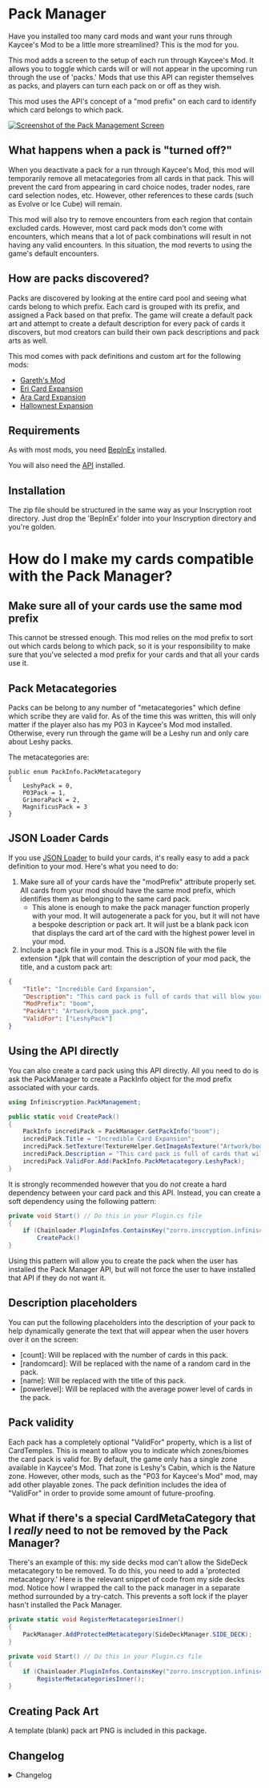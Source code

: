 # Pack Manager

Have you installed too many card mods and want your runs through Kaycee's Mod to be a little more streamlined? This is the mod for you.

This mod adds a screen to the setup of each run through Kaycee's Mod. It allows you to toggle which cards will or will not appear in the upcoming run through the use of 'packs.' Mods that use this API can register themselves as packs, and players can turn each pack on or off as they wish.

This mod uses the API's concept of a "mod prefix" on each card to identify which card belongs to which pack.

[![Screenshot of the Pack Management Screen](https://i.imgur.com/r1qaJop.png)](https://i.imgur.com/DaV9cEo.png)

## What happens when a pack is "turned off?"

When you deactivate a pack for a run through Kaycee's Mod, this mod will temporarily remove all metacategories from all cards in that pack. This will prevent the card from appearing in card choice nodes, trader nodes, rare card selection nodes, etc. However, other references to these cards (such as Evolve or Ice Cube) will remain.

This mod will also try to remove encounters from each region that contain excluded cards. However, most card pack mods don't come with encounters, which means that a lot of pack combinations will result in not having any valid encounters. In this situation, the mod reverts to using the game's default encounters.

## How are packs discovered?

Packs are discovered by looking at the entire card pool and seeing what cards belong to which prefix. Each card is grouped with its prefix, and assigned a Pack based on that prefix. The game will create a default pack art and attempt to create a default description for every pack of cards it discovers, but mod creators can build their own pack descriptions and pack arts as well.

This mod comes with pack definitions and custom art for the following mods:

- [Gareth's Mod](https://inscryption.thunderstore.io/package/Gareth48/GarethMod/)
- [Eri Card Expansion](https://inscryption.thunderstore.io/package/Eri/Eri_Card_Expansion/)
- [Ara Card Expansion](https://inscryption.thunderstore.io/package/Arackulele/AraCardExpansion/)
- [Hallownest Expansion](https://inscryption.thunderstore.io/package/BlindTheBoundDemon/HallownestExpansion/)

## Requirements

As with most mods, you need [BepInEx](https://inscryption.thunderstore.io/package/BepInEx/BepInExPack_Inscryption/) installed. 

You will also need the [API](https://inscryption.thunderstore.io/package/API_dev/API/) installed.

## Installation

The zip file should be structured in the same way as your Inscryption root directory. Just drop the 'BepInEx' folder into your Inscryption directory and you're golden.

# How do I make my cards compatible with the Pack Manager?

## Make sure all of your cards use the same mod prefix
This cannot be stressed enough. This mod relies on the mod prefix to sort out which cards belong to which pack, so it is your responsibility to make sure that you've selected a mod prefix for your cards and that all your cards use it.

## Pack Metacategories

Packs can be belong to any number of "metacategories" which define which scribe they are valid for. As of the time this was written, this will only matter if the player also has my P03 in Kaycee's Mod mod installed. Otherwise, every run through the game will be a Leshy run and only care about Leshy packs.

The metacategories are:

```
public enum PackInfo.PackMetacategory
{
    LeshyPack = 0,
    P03Pack = 1,
    GrimoraPack = 2,
    MagnificusPack = 3
}
```

## JSON Loader Cards
If you use [JSON Loader](https://inscryption.thunderstore.io/package/MADH95Mods/JSONCardLoader/) to build your cards, it's really easy to add a pack definition to your mod. Here's what you need to do:

1. Make sure all of your cards have the "modPrefix" attribute properly set. All cards from your mod should have the same mod prefix, which identifies them as belonging to the same card pack.
    - This alone is enough to make the pack manager function properly with your mod. It will autogenerate a pack for you, but it will not have a bespoke description or pack art. It will just be a blank pack icon that displays the card art of the card with the highest power level in your mod.
2. Include a pack file in your mod. This is a JSON file with the file extension *.jlpk that will contain the description of your mod pack, the title, and a custom pack art:

```json
{
	"Title": "Incredible Card Expansion",
	"Description": "This card pack is full of cards that will blow your mind.",
	"ModPrefix": "boom",
	"PackArt": "Artwork/boom_pack.png",
    "ValidFor": ["LeshyPack"]
}
```

## Using the API directly
You can also create a card pack using this API directly. All you need to do is ask the PackManager to create a PackInfo object for the mod prefix associated with your cards.

```c#
using Infiniscryption.PackManagement;

public static void CreatePack()
{
    PackInfo incrediPack = PackManager.GetPackInfo("boom");
    incrediPack.Title = "Incredible Card Expansion";
    incrediPack.SetTexture(TextureHelper.GetImageAsTexture("Artwork/boom_pack.png");
    incrediPack.Description = "This card pack is full of cards that will blow your mind.";
    incrediPack.ValidFor.Add(PackInfo.PackMetacategory.LeshyPack);
}
```

It is strongly recommended however that you do *not* create a hard dependency between your card pack and this API. Instead, you can create a soft dependency using the following pattern:

```c#
private void Start() // Do this in your Plugin.cs file
{
    if (Chainloader.PluginInfos.ContainsKey("zorro.inscryption.infiniscryption.packmanager"))
        CreatePack()
}
```

Using this pattern will allow you to create the pack when the user has installed the Pack Manager API, but will not force the user to have installed that API if they do not want it.

## Description placeholders

You can put the following placeholders into the description of your pack to help dynamically generate the text that will appear when the user hovers over it on the screen:

- \[count\]: Will be replaced with the number of cards in this pack.
- \[randomcard\]: Will be replaced with the name of a random card in the pack.
- \[name\]: Will be replaced with the title of this pack.
- \[powerlevel\]: Will be replaced with the average power level of cards in the pack.

## Pack validity

Each pack has a completely optional "ValidFor" property, which is a list of CardTemples. This is meant to allow you to indicate which zones/biomes the card pack is valid for. By default, the game only has a single zone available in Kaycee's Mod. That zone is Leshy's Cabin, which is the Nature zone. However, other mods, such as the "P03 for Kaycee's Mod" mod, may add other playable zones. The pack definition includes the idea of "ValidFor" in order to provide some amount of future-proofing.

## What if there's a special CardMetaCategory that I *really* need to not be removed by the Pack Manager?

There's an example of this: my side decks mod can't allow the SideDeck metacategory to be removed. To do this, you need to add a 'protected metacategory.' Here is the relevant snippet of code from my side decks mod. Notice how I wrapped the call to the pack manager in a separate method surrounded by a try-catch. This prevents a soft lock if the player hasn't installed the Pack Manager.

```c#
private static void RegisterMetacategoriesInner()
{
    PackManager.AddProtectedMetacategory(SideDeckManager.SIDE_DECK);
}

private void Start() // Do this in your Plugin.cs file
{
    if (Chainloader.PluginInfos.ContainsKey("zorro.inscryption.infiniscryption.packmanager"))
        RegisterMetacategoriesInner();
}
```

## Creating Pack Art

A template (blank) pack art PNG is included in this package.

## Changelog 

<details>
<summary>Changelog</summary>

1.0.4
- Changed the internal JSON parser to resolve some defects.

1.0.3
- Found one more goof in the README and fixed it. 

1.0.2
- Fixed the README. I had a bad example for the JLPK and that wasted a of people's time. My bad.

1.0.1
- Like a dope, I managed to push a version of this mod that didn't have page scrolling activated. The mod can now handle more than 7 packs. Major facepalm.

1.0
- Initial version. 
</details>